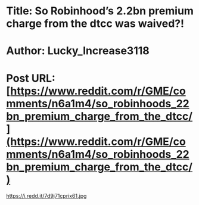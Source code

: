 # Title: So Robinhood’s 2.2bn premium charge from the dtcc was waived?!
# Author: Lucky_Increase3118
# Post URL: [https://www.reddit.com/r/GME/comments/n6a1m4/so_robinhoods_22bn_premium_charge_from_the_dtcc/](https://www.reddit.com/r/GME/comments/n6a1m4/so_robinhoods_22bn_premium_charge_from_the_dtcc/)


https://i.redd.it/7d9j71cprix61.jpg